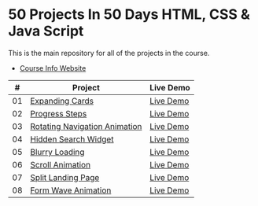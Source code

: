 # 50 Projects In 50 Days HTML, CSS &amp; Java Script

This is the main repository for all of the projects in the course.

-   [Course Info Website](https://50projects50days.com)

|  #  | Project                                                                                                                     | Live Demo                                                                         |
| :-: | --------------------------------------------------------------------------------------------------------------------------- | --------------------------------------------------------------------------------- |
| 01  | [Expanding Cards](https://github.com/Caberbar/50-Projects-In-50-Days/tree/main/Day%201%20-%20Expanding%20Cards)             | [Live Demo](https://caberbar.github.io/Proyectos/50-Projects-In-50-Days/Day%201%20-%20Expanding%20Cards/)               |
| 02  | [Progress Steps](https://github.com/Caberbar/50-Projects-In-50-Days/tree/main/Day%202%20-%20Progress%20Steps)               | [Live Demo](https://caberbar.github.io/Proyectos/50-Projects-In-50-Days/Day%202%20-%20Progress%20Steps/)                |
| 03  | [Rotating Navigation Animation](https://github.com/Caberbar/50-Projects-In-50-Days/tree/main/Day%203%20-%20Rotating%20Navigation)       | [Live Demo](https://caberbar.github.io/Proyectos/50-Projects-In-50-Days/Day%203%20-%20Rotating%20Navigation/) |
| 04  | [Hidden Search Widget](https://github.com/Caberbar/50-Projects-In-50-Days/tree/main/Day%204%20-%20Hidden%20Search%20Widget)        | [Live Demo](https://caberbar.github.io/Proyectos/50-Projects-In-50-Days/Day%204%20-%20Hidden%20Search%20Widget/) |
| 05  | [Blurry Loading](https://github.com/Caberbar/50-Projects-In-50-Days/tree/main/Day%205%20-%20Blurry%20Loading)        | [Live Demo](https://caberbar.github.io/Proyectos/50-Projects-In-50-Days/Day%205%20-%20Blurry%20Loading/) |
| 06  | [Scroll Animation](https://github.com/Caberbar/50-Projects-In-50-Days/tree/main/Day%206%20-%20Scroll%20Animation)        | [Live Demo](https://caberbar.github.io/Proyectos/50-Projects-In-50-Days/Day%206%20-%20Scroll%20Animation/) |
| 07  | [Split Landing Page](https://github.com/Caberbar/50-Projects-In-50-Days/tree/main/Day%207%20-%20Split%20Landing%20Page)        | [Live Demo](https://caberbar.github.io/Proyectos/50-Projects-In-50-Days/Day%207%20-%20Split%20Landing%20Page/) |
| 08  | [Form Wave Animation](https://github.com/Caberbar/50-Projects-In-50-Days/tree/main/Day%208%20-%20Form%20Wave%20Animation)        | [Live Demo](https://caberbar.github.io/Proyectos/50-Projects-In-50-Days/Day%208%20-%20Form%20Wave%20Animation/) |